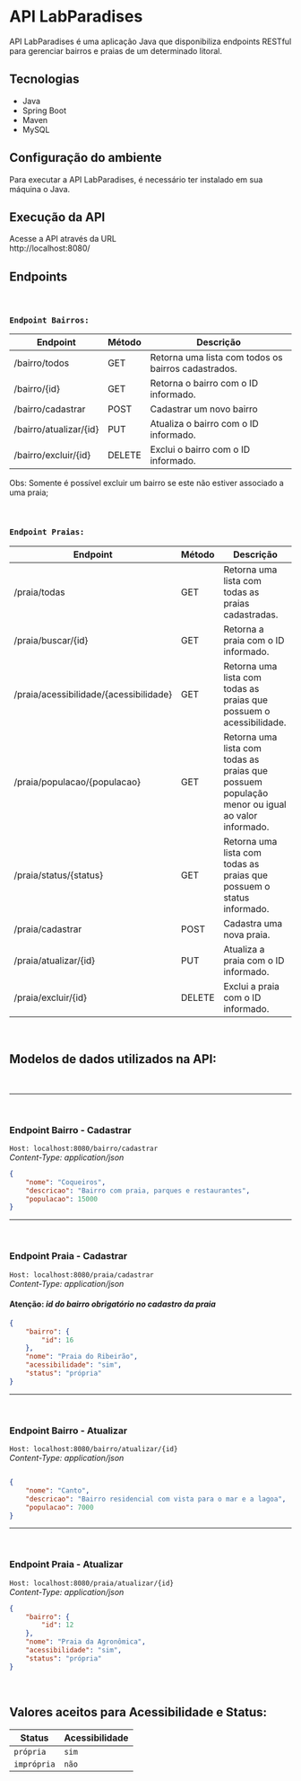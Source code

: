 # API LabParadises

API LabParadises é uma aplicação Java que disponibiliza endpoints RESTful para gerenciar bairros e praias de um determinado litoral.

## Tecnologias

- Java
- Spring Boot
- Maven
- MySQL

## Configuração do ambiente

Para executar a API LabParadises, é necessário ter instalado em sua máquina o Java.

## Execução da API

Acesse a API através da URL 
<br> http://localhost:8080/

## **Endpoints**
<br>

### **`Endpoint Bairros:`**

| Endpoint | Método | Descrição |
| --- | --- | --- |
| /bairro/todos | GET | Retorna uma lista com todos os bairros cadastrados. |
| /bairro/{id} | GET | Retorna o bairro com o ID informado. |
| /bairro/cadastrar | POST | Cadastrar um novo bairro |
| /bairro/atualizar/{id} | PUT | Atualiza o bairro com o ID informado. |
| /bairro/excluir/{id} | DELETE | Exclui o bairro com o ID informado. |

Obs: Somente é possível excluir um bairro se este não estiver associado a uma praia;

<br>

### **`Endpoint Praias:`**

| Endpoint | Método | Descrição |
| --- | --- | --- |
| /praia/todas | GET | Retorna uma lista com todas as praias cadastradas. |
| /praia/buscar/{id} | GET | Retorna a praia com o ID informado. |
| /praia/acessibilidade/{acessibilidade} | GET | Retorna uma lista com todas as praias que possuem o acessibilidade. |
| /praia/populacao/{populacao} | GET | Retorna uma lista com todas as praias que possuem população menor ou igual ao valor informado. |
| /praia/status/{status} | GET | Retorna uma lista com todas as praias que possuem o status informado. |
| /praia/cadastrar | POST | Cadastra uma nova praia. |
| /praia/atualizar/{id} | PUT | Atualiza a praia com o ID informado. |
| /praia/excluir/{id} | DELETE | Exclui a praia com o ID informado. |

<br>

## **Modelos de dados utilizados na API:**
<br>

---
<br>

 ### **Endpoint Bairro - Cadastrar** 
`Host: localhost:8080/bairro/cadastrar `<br> 
*Content-Type: application/json*
```json
{
    "nome": "Coqueiros",
    "descricao": "Bairro com praia, parques e restaurantes",
    "populacao": 15000
}
```
---

<br>

### **Endpoint Praia - Cadastrar**
`Host: localhost:8080/praia/cadastrar `<br> 
*Content-Type: application/json* <br>
#### **Atenção:** _id do bairro obrigatório no cadastro da praia_
```json
{
    "bairro": {
        "id": 16
    },
    "nome": "Praia do Ribeirão",
    "acessibilidade": "sim",
    "status": "própria"
}
``` 
---
<br>

### **Endpoint Bairro - Atualizar**

`Host: localhost:8080/bairro/atualizar/{id} `<br> 
*Content-Type: application/json*

```json

{
    "nome": "Canto",
    "descricao": "Bairro residencial com vista para o mar e a lagoa",
    "populacao": 7000
}
``` 
---

<br>

### **Endpoint Praia - Atualizar**

`Host: localhost:8080/praia/atualizar/{id} `<br> 
*Content-Type: application/json*

```json
{
    "bairro": {
        "id": 12
    },
    "nome": "Praia da Agronômica",
    "acessibilidade": "sim",
    "status": "própria"
}
``` 

<br>

## Valores aceitos para Acessibilidade e Status:

| **Status** | **Acessibilidade** |
|---------|-------|
| ``própria``  | ``sim``   |
| ``imprópria``   | ``não``   |



